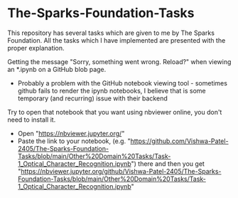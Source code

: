 # The-Sparks-Foundation-Tasks
This repository has several tasks which are given to me by The Sparks Foundation. All the tasks which I have implemented are presented with the proper explanation.

Getting the message "Sorry, something went wrong. Reload?" when viewing an *.ipynb on a GitHub blob page.

 - Probably a problem with the GitHub notebook viewing tool - sometimes github fails to render the ipynb notebooks, I believe that is some temporary (and recurring) issue with their backend

Try to open that notebook that you want using nbviewer online, you don't need to install it.

 - Open "https://nbviewer.jupyter.org/"
 - Paste the link to your notebook, (e.g. "https://github.com/Vishwa-Patel-2405/The-Sparks-Foundation-Tasks/blob/main/Other%20Domain%20Tasks/Task-1_Optical_Character_Recognition.ipynb") there and then you get "https://nbviewer.jupyter.org/github/Vishwa-Patel-2405/The-Sparks-Foundation-Tasks/blob/main/Other%20Domain%20Tasks/Task-1_Optical_Character_Recognition.ipynb"
